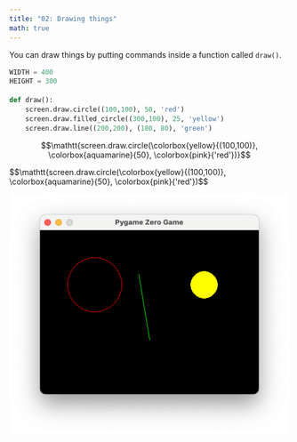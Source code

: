 ```yaml
---
title: "02: Drawing things"
math: true
---
```

You can draw things by putting commands inside a function called `draw()`.

```python
WIDTH = 400
HEIGHT = 300

def draw():
    screen.draw.circle((100,100), 50, 'red')
    screen.draw.filled_circle((300,100), 25, 'yellow')
    screen.draw.line((200,200), (180, 80), 'green')
```

```math
\mathtt{screen.draw.circle(\colorbox{yellow}{(100,100)}, \colorbox{aquamarine}{50}, \colorbox{pink}{'red'})}
```

$$\mathtt{screen.draw.circle(\colorbox{yellow}{(100,100)}, \colorbox{aquamarine}{50}, \colorbox{pink}{'red'})$$

![a circle, a filled circle, and a line](03.png)
